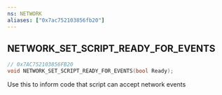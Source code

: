 ```yaml
---
ns: NETWORK
aliases: ["0x7ac752103856fb20"]
---
```

## NETWORK_SET_SCRIPT_READY_FOR_EVENTS

```c
// 0x7AC752103856FB20
void NETWORK_SET_SCRIPT_READY_FOR_EVENTS(bool Ready);
```

Use this to inform code that script can accept network events

